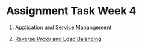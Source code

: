 # Assignment Task Week 4

1. [Application and Service Manangement](../week-4/Aplication-and-Service-Management.md)

2. [Reverse Proxy and Load Balancing](../week-4/Reverse-Proxy-and-Load-Balancing.md)
